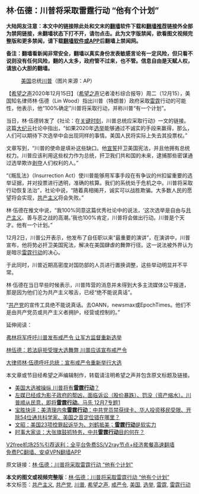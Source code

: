  <h2>林·伍德：川普将采取雷霆行动 “他有个计划”</h2> <p class="notice"><b>大陆网友注意：本文中的链接除此处和文末的<a href="https://github.com/bannedbook/fanqiang" >翻墙</a>软件下载和<a href="https://github.com/killgcd/justmysocks/blob/master/README.md">翻墙推荐</a>链接外全部为禁网链接，未翻墙状态下打不开，请勿点击。此为文字版禁闻，欲看图文视频完整版和更多禁闻，请下载<a href="https://github.com/bannedbook/fanqiang">翻墙软件或APP</a>后翻墙上禁闻网。</p><p>备注：翻墙看新闻非常安全，翻墙以真实身份发表敏感言论有一定风险，但只看不说则没有任何风险，翻的人太多，政府管不过来，也不管。信息自由是天赋人权，请放心大胆的翻墙。</b></p>  <div class="entry"> <figure><figcaption><a href="https://www.bannedbook.org/bnews/tag/%e7%be%8e%e5%9b%bd/" class="st_tag internal_tag" rel="tag" title="标签 美国 下的日志">美国</a>总统<a href="https://www.bannedbook.org/bnews/tag/%e5%b7%9d%e6%99%ae/" class="st_tag internal_tag" rel="tag" title="标签 川普 下的日志">川普</a>（图片来源：AP）</figcaption></figure> <p>【<span class='wp_keywordlink_affiliate'><a href="https://www.soundofhope.org" title="希望之声" target="_blank">希望之声</a></span>2020年12月15日】（<a href="https://www.bannedbook.org/bnews/tag/%e5%b8%8c%e6%9c%9b%e4%b9%8b%e5%a3%b0/" class="st_tag internal_tag" rel="tag" title="标签 希望之声 下的日志">希望之声</a>记者凌杉综合报导）周二（12月15），美国知名律师林·伍德（Lin Wood）指出川普（特朗普）政府采取<a href="https://www.bannedbook.org/bnews/tag/%E9%9B%B7%E9%9C%86/" class="st_tag internal_tag" rel="tag" title="标签 雷霆 下的日志">雷霆</a>行动的可能性，他表示，他“100%确定”川普将采取行动，并称川普“有一个计划”。</p> <p>当日，林·伍德转发了《社论：在<span class='wp_keywordlink'><a href="https://www.bannedbook.org/forum2/topic151.html" title="关键时刻：李鹏日记" target="_blank">关键时刻</a></span>，川普总统应采取行动》一文的链接。这篇<span class='wp_keywordlink_affiliate'><a href="http://www.epochtimes.com/" title="大纪元" target="_blank">大纪元</a></span>社论中指出，“如果2020年<a href="https://www.bannedbook.org/bnews/tag/%e9%80%89%e4%b8%be/" class="st_tag internal_tag" rel="tag" title="标签 选举 下的日志">选举</a>能够通过不诚实的手段来赢得，那么，人们可以期待下次选举中会出现同样的事情。美国人民将实际上失去其投票权。”</p> <p>文章写到，“川普的使命是填补这些缺口。他<span class='wp_keywordlink'><a href="https://www.bannedbook.org/forum5/topic17.html" title="宣誓与预言" target="_blank">宣誓</a></span>扞卫美国宪法，并且他拥有总统权力。川普应该利用这些权力作为总统，扞卫我们共和国的未来，逮捕那些密谋通过选举欺诈<span class='wp_keywordlink'><a href="https://www.bannedbook.org/forum2/topic21.html" title="《剥夺》 黄建民 著" target="_blank">剥夺</a></span>人们权利的人。”</p> <p>“《叛乱法》（Insurrection Act）使川普能够用军事手段在有争议的州扣留重要的选举证据，并对投票进行透明，准确的核算。我们的系统处于危机之中。川普将采取行动恢复法治”，社论中说，“随着真相揭开，诚实可以战胜欺骗。大多数人民的愿望将会实现，<span class='wp_keywordlink'><a href="https://www.bannedbook.org/forum2/topic6177.html" title="《共产主义的终极目的》" target="_blank">共产主义</a></span>将会失败。”</p>  <p>林·伍德在推文中说，“我100%同意这篇优秀社论中的说法，‘这次选举是自由与<a href="https://www.bannedbook.org/bnews/tag/%e5%85%b1%e4%ba%a7%e4%b8%bb%e4%b9%89/" class="st_tag internal_tag" rel="tag" title="标签 共产主义 下的日志">共产主义</a>、善与恶之战的高潮。’我也100%肯定，川普将会做出行动。川普是个天才。他有一个计划。”</p> <p></p> <p>12月2日，川普公开表示，他发布了自任职以来“最重要的演讲”，在演讲中，川普宣布，他将势必扞卫美国宪法，解决在美国肆虐的舞弊行径。这一说法被外界认为是暗示<a href="https://www.bannedbook.org/bnews/tag/%E9%9B%B7%E9%9C%86%E8%A1%8C%E5%8A%A8/" class="st_tag internal_tag" rel="tag" title="标签 雷霆行动 下的日志">雷霆行动</a>的决心。</p> <p>于此同时，川普近期高密度对国防部的人员进行置换调整，这些举动明显并不平常。</p>  <p>林·伍德在当日早些时候表示，川普阵营的消息并未得到大多主流媒体公平报道，那是因为他们沦为共产主义喉舌，已经“绝不能说真话”。</p> <p>“<a href="https://www.bannedbook.org/bnews/tag/%e5%85%b1%e4%ba%a7%e5%85%9a/" class="st_tag internal_tag" rel="tag" title="标签 共产党 下的日志">共产党</a>的宣传工具绝不能说真话。去OANN，newsmax或EpochTimes。他们不是由共产党员或共产主义者拥护，经营或控制的。”</p> <p></p> <p>延伸阅读：</p>  <p><a data-ctorig="https://www.soundofhope.org/post/449743" data-cturl="https://www.google.com/url?client=internal-element-cse&amp;cx=007749283119516952101:0iwnfnkwnek&amp;q=https://www.soundofhope.org/post/449743&amp;sa=U&amp;ved=2ahUKEwjA86yrlNHtAhWCKn0KHf_cAew4ChAWMAh6BAgEEAI&amp;usg=AOvVaw3sv_phzltkVIIB8tM6uFMi" href="https://www.soundofhope.org/post/449743" target="_blank">弗林将军呼吁川普发布戒严令 让军方监督重新选举</a></p> <p><a data-ctorig="https://www.soundofhope.org/post/453109" data-cturl="https://www.google.com/url?client=internal-element-cse&amp;cx=007749283119516952101:0iwnfnkwnek&amp;q=https://www.soundofhope.org/post/453109&amp;sa=U&amp;ved=2ahUKEwjuxcmSlNHtAhV4IzQIHQv7BFoQFjAAegQIAxAC&amp;usg=AOvVaw16cWKb-2LNYRZz7MDrXDrf" href="https://www.soundofhope.org/post/453109" target="_blank">林伍德：若法庭拒受理大选舞弊 川普应该宣布戒严令</a></p> <p><a data-ctorig="https://www.soundofhope.org/post/449017" data-cturl="https://www.google.com/url?client=internal-element-cse&amp;cx=007749283119516952101:0iwnfnkwnek&amp;q=https://www.soundofhope.org/post/449017&amp;sa=U&amp;ved=2ahUKEwiT0aWglNHtAhXRN30KHZLZDCI4ChAWMAB6BAgAEAI&amp;usg=AOvVaw1MrZzmKY9nlkOrW07aVAYx" href="https://www.soundofhope.org/post/449017" target="_blank">大律师林·伍德呼吁总统：宣布戒严令重新举行大选</a></p> <p>本文章或节目经希望之声编辑制作，转载请注明希望之声并包含原文标题及链接。</p>  <ul class='op-related-articles' title='相关阅读'> <li><a href='https://www.bannedbook.org/bnews/ssgc/20201215/1448324.html' target='_blank'>美国大选被操纵 川普将有<b>雷霆行动</b>？</a></li> <li><a href='https://www.bannedbook.org/bnews/bannedvideo/20201207/1443305.html' target='_blank'>左媒已经成为影子政府的帮凶，面临诉讼（股价暴跌）、罚没（资产缩水）。川普顺从民意，即将<b>雷霆行动</b>。马先  12月7专题1</a></li> <li><a href='https://www.bannedbook.org/bnews/bannedvideo/20200617/1346066.html' target='_blank'>宝胜快评：美清理内鬼<b>雷霆行动</b>：中共党员禁获绿卡、华人投资移民受限、开除54位通共科学家、美国之音定位错在哪里？</a></li> <li><a href='https://www.bannedbook.org/bnews/cbnews/20190130/1072547.html' target='_blank'>文昭：美国23项控罪起诉华为、刘鹤抵美；<b>雷霆行动</b>是软实力 </a></li> <li><a href='https://www.bannedbook.org/bnews/comments/20180918/999817.html' target='_blank'>时事大家谈：大张旗鼓抓特务，中共<b>雷霆行动</b>目的何在？</a></li> </ul> <p class="texttj"> <a href="https://github.com/bannedbook/fanqiang/wiki/V2ray%E6%9C%BA%E5%9C%BA" target="_blank">V2free机场25%引荐返利：全平台免费SS/V2ray节点+经济套餐高速翻墙</a><br/> <a href="https://github.com/bannedbook/fanqiang/wiki/%E7%A6%81%E9%97%BB%E7%BD%91%E5%AE%89%E5%8D%93%E7%BF%BB%E5%A2%99%E6%96%B0%E9%97%BBAPP" target="_blank">免费PC翻墙、安卓VPN翻墙APP</a></p><p>原文链接：<a class="src_link"  href="https://www.soundofhope.org/post/453976" target="_blank">林·伍德：川普将采取雷霆行动 “他有个计划”</a></p><a name='sharetosocial'></a>       <div><b>本文的图文或视频完整版</b>：<a href='https://www.bannedbook.org/bnews/comments/20201216/1448543.html'>林·伍德：川普将采取雷霆行动 “他有个计划”</a></div>  </div><!--END ENTRY--> <div class="postfooter"> <div>本文标签：<a href="https://www.bannedbook.org/bnews/tag/%e5%85%b1%e4%ba%a7%e4%b8%bb%e4%b9%89/" rel="tag">共产主义</a>, <a href="https://www.bannedbook.org/bnews/tag/%e5%85%b1%e4%ba%a7%e5%85%9a/" rel="tag">共产党</a>, <a href="https://www.bannedbook.org/bnews/tag/%e5%b7%9d%e6%99%ae/" rel="tag">川普</a>, <a href="https://www.bannedbook.org/bnews/tag/%e5%b8%8c%e6%9c%9b%e4%b9%8b%e5%a3%b0/" rel="tag">希望之声</a>, <a href="https://www.bannedbook.org/bnews/tag/%e6%88%92%e4%b8%a5%e4%bb%a4/" rel="tag">戒严令</a>, <a href="https://www.bannedbook.org/bnews/tag/%e7%be%8e%e5%9b%bd/" rel="tag">美国</a>, <a href="https://www.bannedbook.org/bnews/tag/%e9%80%89%e4%b8%be/" rel="tag">选举</a>, <a href="https://www.bannedbook.org/bnews/tag/%E9%9B%B7%E9%9C%86/" rel="tag">雷霆</a>, <a href="https://www.bannedbook.org/bnews/tag/%E9%9B%B7%E9%9C%86%E8%A1%8C%E5%8A%A8/" rel="tag">雷霆行动</a></div>  </div><!--END POSTFOOTER--> 